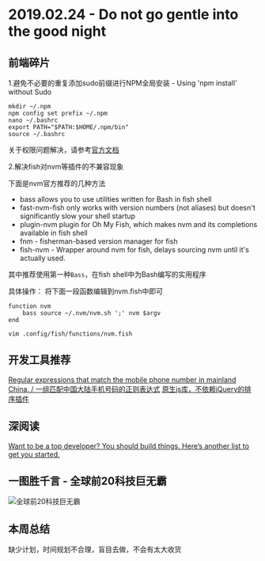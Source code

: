 # 2019.02.24 - Do not go gentle into the good night

## 前端碎片

1.避免不必要的重复添加sudo前缀进行NPM全局安装 - Using 'npm install' without Sudo

```shell
mkdir ~/.npm
npm config set prefix ~/.npm
nano ~/.bashrc
export PATH="$PATH:$HOME/.npm/bin"
source ~/.bashrc
```

关于权限问题解决，请参考[官方文档](https://docs.npmjs.com/resolving-eacces-permissions-errors-when-installing-packages-globally)

2.解决fish对nvm等插件的不兼容现象

下面是nvm官方推荐的几种方法

* bass allows you to use utilities written for Bash in fish shell
* fast-nvm-fish only works with version numbers (not aliases) but doesn't significantly slow your shell startup
* plugin-nvm plugin for Oh My Fish, which makes nvm and its completions available in fish shell
* fnm - fisherman-based version manager for fish
* fish-nvm - Wrapper around nvm for fish, delays sourcing nvm until it's actually used.

其中推荐使用第一种`Bass`，在fish shell中为Bash编写的实用程序

具体操作：
将下面一段函数编辑到nvm.fish中即可

```shell
function nvm
    bass source ~/.nvm/nvm.sh ';' nvm $argv
end
```

```shell
vim .config/fish/functions/nvm.fish
```

## 开发工具推荐

[Regular expressions that match the mobile phone number in mainland China. / 一组匹配中国大陆手机号码的正则表达式](https://github.com/VincentSit/ChinaMobilePhoneNumberRegex)
[原生js库，不依赖jQuery的排序插件](https://github.com/SortableJS/Sortable)

## 深阅读

[Want to be a top developer? You should build things. Here’s another list to get you started.](https://medium.freecodecamp.org/the-secret-to-being-a-top-developer-is-building-things-d3d058e4e472)

## 一图胜千言 - 全球前20科技巨无霸

![全球前20科技巨无霸 ​​​​](https://user-gold-cdn.xitu.io/2019/2/23/16919e7937bd77dd?w=690&h=1185&f=jpeg&s=190402)

## 本周总结

缺少计划，时间规划不合理，盲目去做，不会有太大收货
